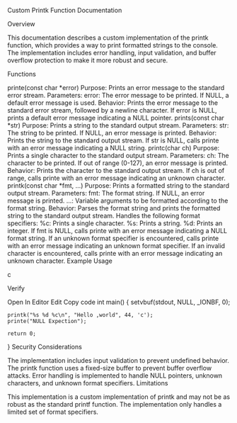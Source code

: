 Custom Printk Function Documentation

Overview

This documentation describes a custom implementation of the printk function, which provides a way to print formatted strings to the console. The implementation includes error handling, input validation, and buffer overflow protection to make it more robust and secure.

Functions

printe(const char *error)
Purpose: Prints an error message to the standard error stream.
Parameters:
error: The error message to be printed. If NULL, a default error message is used.
Behavior:
Prints the error message to the standard error stream, followed by a newline character.
If error is NULL, prints a default error message indicating a NULL pointer.
prints(const char *str)
Purpose: Prints a string to the standard output stream.
Parameters:
str: The string to be printed. If NULL, an error message is printed.
Behavior:
Prints the string to the standard output stream.
If str is NULL, calls printe with an error message indicating a NULL string.
printc(char ch)
Purpose: Prints a single character to the standard output stream.
Parameters:
ch: The character to be printed. If out of range (0-127), an error message is printed.
Behavior:
Prints the character to the standard output stream.
If ch is out of range, calls printe with an error message indicating an unknown character.
printk(const char *fmt, ...)
Purpose: Prints a formatted string to the standard output stream.
Parameters:
fmt: The format string. If NULL, an error message is printed.
...: Variable arguments to be formatted according to the format string.
Behavior:
Parses the format string and prints the formatted string to the standard output stream.
Handles the following format specifiers:
%c: Prints a single character.
%s: Prints a string.
%d: Prints an integer.
If fmt is NULL, calls printe with an error message indicating a NULL format string.
If an unknown format specifier is encountered, calls printe with an error message indicating an unknown format specifier.
If an invalid character is encountered, calls printe with an error message indicating an unknown character.
Example Usage

c

Verify

Open In Editor
Edit
Copy code
int main() {
    setvbuf(stdout, NULL, _IONBF, 0);

    printk("%s %d %c\n", "Hello ,world", 44, 'c');
    printe("NULL Expection");

    return 0;
}
Security Considerations

The implementation includes input validation to prevent undefined behavior.
The printk function uses a fixed-size buffer to prevent buffer overflow attacks.
Error handling is implemented to handle NULL pointers, unknown characters, and unknown format specifiers.
Limitations

This implementation is a custom implementation of printk and may not be as robust as the standard printf function.
The implementation only handles a limited set of format specifiers.
